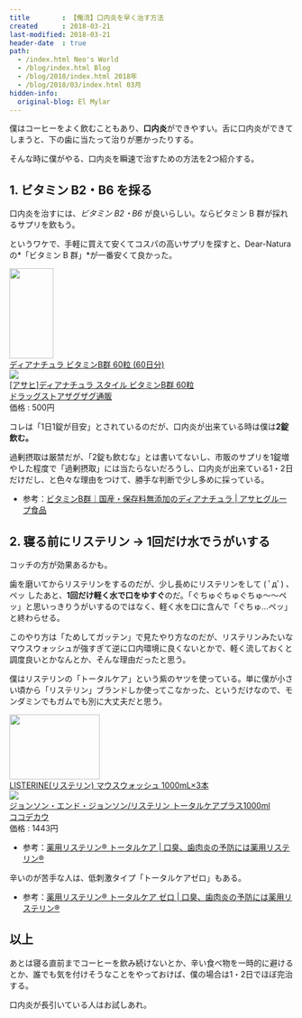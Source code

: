 ```yaml
---
title        : 【俺流】口内炎を早く治す方法
created      : 2018-03-21
last-modified: 2018-03-21
header-date  : true
path:
  - /index.html Neo's World
  - /blog/index.html Blog
  - /blog/2018/index.html 2018年
  - /blog/2018/03/index.html 03月
hidden-info:
  original-blog: El Mylar
---
```


僕はコーヒーをよく飲むこともあり、**口内炎**ができやすい。舌に口内炎ができてしまうと、下の歯に当たって治りが悪かったりする。

そんな時に僕がやる、口内炎を瞬速で治すための方法を2つ紹介する。

## 1. ビタミン B2・B6 を採る

口内炎を治すには、*ビタミン B2・B6* が良いらしい。ならビタミン B 群が採れるサプリを飲もう。

というワケで、手軽に買えて安くてコスパの高いサプリを探すと、Dear-Natura の*「ビタミン B 群」*が一番安くて良かった。

<div class="ad-amazon">
  <div class="ad-amazon-image">
    <a href="https://www.amazon.co.jp/dp/B0020R0IDK?tag=neos21-22&amp;linkCode=osi&amp;th=1&amp;psc=1">
      <img src="https://m.media-amazon.com/images/I/41nC0sM8-0L._SL160_.jpg" width="78" height="160">
    </a>
  </div>
  <div class="ad-amazon-info">
    <div class="ad-amazon-title">
      <a href="https://www.amazon.co.jp/dp/B0020R0IDK?tag=neos21-22&amp;linkCode=osi&amp;th=1&amp;psc=1">ディアナチュラ ビタミンB群 60粒 (60日分)</a>
    </div>
  </div>
</div>

<div class="ad-rakuten">
  <div class="ad-rakuten-image">
    <a href="https://hb.afl.rakuten.co.jp/hgc/g00q9bv2.waxycc58.g00q9bv2.waxyd88a/?pc=https%3A%2F%2Fitem.rakuten.co.jp%2Fzagzag%2Fg4946842639076%2F&amp;m=http%3A%2F%2Fm.rakuten.co.jp%2Fzagzag%2Fi%2F10072371%2F">
      <img src="https://thumbnail.image.rakuten.co.jp/@0_mall/zagzag/cabinet/item37/4946842639076.jpg?_ex=128x128">
    </a>
  </div>
  <div class="ad-rakuten-info">
    <div class="ad-rakuten-title">
      <a href="https://hb.afl.rakuten.co.jp/hgc/g00q9bv2.waxycc58.g00q9bv2.waxyd88a/?pc=https%3A%2F%2Fitem.rakuten.co.jp%2Fzagzag%2Fg4946842639076%2F&amp;m=http%3A%2F%2Fm.rakuten.co.jp%2Fzagzag%2Fi%2F10072371%2F">[アサヒ]ディアナチュラ スタイル ビタミンB群 60粒</a>
    </div>
    <div class="ad-rakuten-shop">
      <a href="https://hb.afl.rakuten.co.jp/hgc/g00q9bv2.waxycc58.g00q9bv2.waxyd88a/?pc=https%3A%2F%2Fwww.rakuten.co.jp%2Fzagzag%2F&amp;m=http%3A%2F%2Fm.rakuten.co.jp%2Fzagzag%2F">ドラッグストアザグザグ通販</a>
    </div>
    <div class="ad-rakuten-price">価格 : 500円</div>
  </div>
</div>

コレは「1日1錠が目安」とされているのだが、口内炎が出来ている時は僕は**2錠飲む。**

過剰摂取は厳禁だが、「2錠も飲むな」とは書いてないし、市販のサプリを1錠増やした程度で「過剰摂取」には当たらないだろうし、口内炎が出来ている1・2日だけだし、と色々な理由をつけて、勝手な判断で少し多めに採っている。

- 参考：[ビタミンB群｜国産・保存料無添加のディアナチュラ | アサヒグループ食品](https://www.dear-natura.com/product/detail/vitamin-b-bottle)

## 2. 寝る前にリステリン → 1回だけ水でうがいする

コッチの方が効果あるかも。

歯を磨いてからリステリンをするのだが、少し長めにリステリンをして ( ﾟдﾟ) ､ペッ したあと、**1回だけ軽く水で口をゆすぐ**のだ。「ぐちゅぐちゅぐちゅ〜〜ペッ」と思いっきりうがいするのではなく、軽く水を口に含んで「ぐちゅ…ペッ」と終わらせる。

このやり方は「ためしてガッテン」で見たやり方なのだが、リステリンみたいなマウスウォッシュが強すぎて逆に口内環境に良くないとかで、軽く流しておくと調度良いとかなんとか、そんな理由だったと思う。

僕はリステリンの「トータルケア」という紫のヤツを使っている。単に僕が小さい頃から「リステリン」ブランドしか使ってこなかった、というだけなので、モンダミンでもガムでも別に大丈夫だと思う。

<div class="ad-amazon">
  <div class="ad-amazon-image">
    <a href="https://www.amazon.co.jp/dp/B07S6Q1FYG?tag=neos21-22&amp;linkCode=osi&amp;th=1&amp;psc=1">
      <img src="https://m.media-amazon.com/images/I/51tXwQnEgFL._SL160_.jpg" width="160" height="115">
    </a>
  </div>
  <div class="ad-amazon-info">
    <div class="ad-amazon-title">
      <a href="https://www.amazon.co.jp/dp/B07S6Q1FYG?tag=neos21-22&amp;linkCode=osi&amp;th=1&amp;psc=1">LISTERINE(リステリン) マウスウォッシュ 1000mL×3本</a>
    </div>
  </div>
</div>

<div class="ad-rakuten">
  <div class="ad-rakuten-image">
    <a href="https://hb.afl.rakuten.co.jp/hgc/g00qq8t2.waxyce6b.g00qq8t2.waxyda9a/?pc=https%3A%2F%2Fitem.rakuten.co.jp%2Fcocodecow%2Fr49604%2F&amp;m=http%3A%2F%2Fm.rakuten.co.jp%2Fcocodecow%2Fi%2F10150951%2F">
      <img src="https://thumbnail.image.rakuten.co.jp/@0_mall/cocodecow/cabinet/238/818748.jpg?_ex=128x128">
    </a>
  </div>
  <div class="ad-rakuten-info">
    <div class="ad-rakuten-title">
      <a href="https://hb.afl.rakuten.co.jp/hgc/g00qq8t2.waxyce6b.g00qq8t2.waxyda9a/?pc=https%3A%2F%2Fitem.rakuten.co.jp%2Fcocodecow%2Fr49604%2F&amp;m=http%3A%2F%2Fm.rakuten.co.jp%2Fcocodecow%2Fi%2F10150951%2F">ジョンソン・エンド・ジョンソン/リステリン トータルケアプラス1000ml</a>
    </div>
    <div class="ad-rakuten-shop">
      <a href="https://hb.afl.rakuten.co.jp/hgc/g00qq8t2.waxyce6b.g00qq8t2.waxyda9a/?pc=https%3A%2F%2Fwww.rakuten.co.jp%2Fcocodecow%2F&amp;m=http%3A%2F%2Fm.rakuten.co.jp%2Fcocodecow%2F">ココデカウ</a>
    </div>
    <div class="ad-rakuten-price">価格 : 1443円</div>
  </div>
</div>

- 参考：[薬用リステリン® トータルケア | 口臭、歯肉炎の予防には薬用リステリン®](https://www.listerine-jp.com/mouthwash/anticavity/listerine-total-care-mouthwash)

辛いのが苦手な人は、低刺激タイプ「トータルケアゼロ」もある。

- 参考：[薬用リステリン® トータルケア ゼロ | 口臭、歯肉炎の予防には薬用リステリン®](https://www.listerine-jp.com/mouthwash/anticavity/listerine-total-care-zero-fresh-mint-anticavity-mouthwash)

## 以上

あとは寝る直前までコーヒーを飲み続けないとか、辛い食べ物を一時的に避けるとか、誰でも気を付けそうなことをやっておけば、僕の場合は1・2日でほぼ完治する。

口内炎が長引いている人はお試しあれ。

